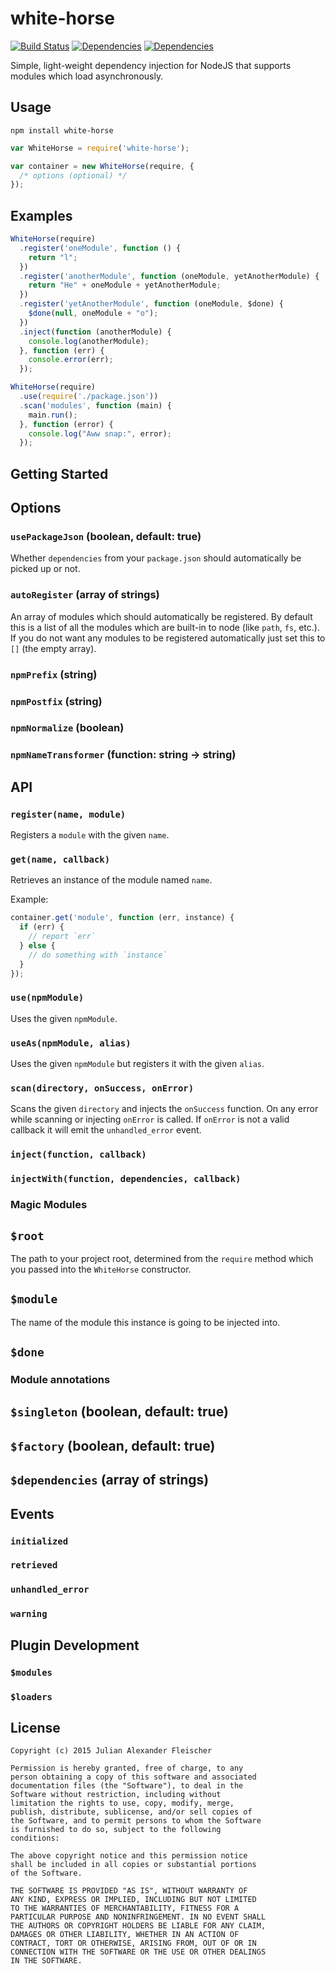 # white-horse

[![Build Status](https://travis-ci.org/scravy/white-horse.svg?branch=master)](https://travis-ci.org/scravy/white-horse)
[![Dependencies](https://david-dm.org/scravy/white-horse.svg)](https://david-dm.org/scravy/white-horse#info=dependencies&view=table)
[![Dependencies](https://david-dm.org/scravy/white-horse/dev-status.svg)](https://david-dm.org/scravy/white-horse#info=devDependencies&view=table)


Simple, light-weight dependency injection for NodeJS that supports modules which load asynchronously.


## Usage

    npm install white-horse

```JavaScript
var WhiteHorse = require('white-horse');

var container = new WhiteHorse(require, {
  /* options (optional) */
});
```


## Examples
   
```JavaScript
WhiteHorse(require)
  .register('oneModule', function () {
    return "l";
  })
  .register('anotherModule', function (oneModule, yetAnotherModule) {
    return "He" + oneModule + yetAnotherModule;
  })
  .register('yetAnotherModule', function (oneModule, $done) {
    $done(null, oneModule + "o");
  })
  .inject(function (anotherModule) {
    console.log(anotherModule);
  }, function (err) {
    console.error(err);
  });
```
    
```JavaScript
WhiteHorse(require)
  .use(require('./package.json'))
  .scan('modules', function (main) {
    main.run();
  }, function (error) {
    console.log("Aww snap:", error);
  });
```


## Getting Started


## Options

### `usePackageJson` (boolean, default: true)

Whether `dependencies` from your `package.json` should automatically be picked up or not.

### `autoRegister` (array of strings)

An array of modules which should automatically be registered.
By default this is a list of all the modules which are built-in to
node (like `path`, `fs`, etc.). If you do not want any modules to
be registered automatically just set this to `[]` (the empty array).

### `npmPrefix` (string)

### `npmPostfix` (string)

### `npmNormalize` (boolean)

### `npmNameTransformer` (function: string -> string)


## API

### `register(name, module)`

Registers a `module` with the given `name`.

### `get(name, callback)`

Retrieves an instance of the module named `name`.

Example:

```JavaScript
container.get('module', function (err, instance) {
  if (err) {
    // report `err`
  } else {
    // do something with `instance`
  }
});
```

### `use(npmModule)`

Uses the given `npmModule`.

### `useAs(npmModule, alias)`

Uses the given `npmModule` but registers it with the given `alias`.

### `scan(directory, onSuccess, onError)`

Scans the given `directory` and injects the `onSuccess` function. On any error while scanning or injecting `onError` is called. If `onError` is not a valid callback it will emit the `unhandled_error` event.

### `inject(function, callback)`

### `injectWith(function, dependencies, callback)`


### Magic Modules

## `$root`

The path to your project root, determined from the `require` method which you
passed into the `WhiteHorse` constructor.

## `$module`

The name of the module this instance is going to be injected into.

## `$done`


### Module annotations

## `$singleton` (boolean, default: true)

## `$factory` (boolean, default: true)

## `$dependencies` (array of strings)


## Events

### `initialized`

### `retrieved`

### `unhandled_error`

### `warning`


## Plugin Development

### `$modules`

### `$loaders`


## License

    Copyright (c) 2015 Julian Alexander Fleischer

    Permission is hereby granted, free of charge, to any
    person obtaining a copy of this software and associated
    documentation files (the "Software"), to deal in the
    Software without restriction, including without
    limitation the rights to use, copy, modify, merge,
    publish, distribute, sublicense, and/or sell copies of
    the Software, and to permit persons to whom the Software
    is furnished to do so, subject to the following
    conditions:

    The above copyright notice and this permission notice
    shall be included in all copies or substantial portions
    of the Software.

    THE SOFTWARE IS PROVIDED "AS IS", WITHOUT WARRANTY OF
    ANY KIND, EXPRESS OR IMPLIED, INCLUDING BUT NOT LIMITED
    TO THE WARRANTIES OF MERCHANTABILITY, FITNESS FOR A
    PARTICULAR PURPOSE AND NONINFRINGEMENT. IN NO EVENT SHALL
    THE AUTHORS OR COPYRIGHT HOLDERS BE LIABLE FOR ANY CLAIM,
    DAMAGES OR OTHER LIABILITY, WHETHER IN AN ACTION OF
    CONTRACT, TORT OR OTHERWISE, ARISING FROM, OUT OF OR IN
    CONNECTION WITH THE SOFTWARE OR THE USE OR OTHER DEALINGS
    IN THE SOFTWARE.

